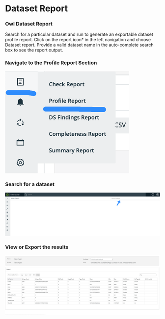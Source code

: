 # Dataset Report

### Owl Dataset Report <a href="#owl-weekly-rollup-reports" id="owl-weekly-rollup-reports"></a>

Search for a particular dataset and run to generate an exportable dataset profile report. Click on the report icon\* in the left navigation and choose Dataset report. Provide a valid dataset name in the auto-complete search box to see the report output.

### Navigate to the Profile Report Section

![](<../.gitbook/assets/image (90).png>)

### Search for a dataset&#x20;

![](<../.gitbook/assets/image (99).png>)



### View or Export the results

![](../.gitbook/assets/screen-shot-2020-05-07-at-6.53.09-pm.png)
